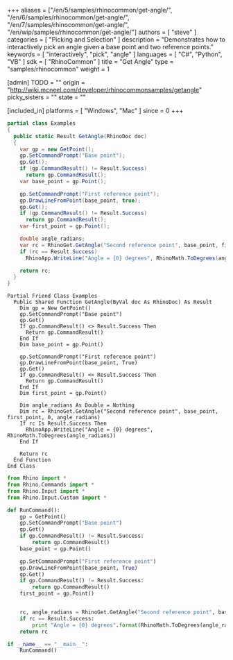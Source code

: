 +++
aliases = ["/en/5/samples/rhinocommon/get-angle/", "/en/6/samples/rhinocommon/get-angle/", "/en/7/samples/rhinocommon/get-angle/", "/en/wip/samples/rhinocommon/get-angle/"]
authors = [ "steve" ]
categories = [ "Picking and Selection" ]
description = "Demonstrates how to interactively pick an angle given a base point and two reference points."
keywords = [ "interactively", "pick", "angle" ]
languages = [ "C#", "Python", "VB" ]
sdk = [ "RhinoCommon" ]
title = "Get Angle"
type = "samples/rhinocommon"
weight = 1

[admin]
TODO = ""
origin = "http://wiki.mcneel.com/developer/rhinocommonsamples/getangle"
picky_sisters = ""
state = ""

[included_in]
platforms = [ "Windows", "Mac" ]
since = 0
+++

<div class="codetab-content" id="cs">

```cs
partial class Examples
{
  public static Result GetAngle(RhinoDoc doc)
  {
    var gp = new GetPoint();
    gp.SetCommandPrompt("Base point");
    gp.Get();
    if (gp.CommandResult() != Result.Success)
      return gp.CommandResult();
    var base_point = gp.Point();

    gp.SetCommandPrompt("First reference point");
    gp.DrawLineFromPoint(base_point, true);
    gp.Get();
    if (gp.CommandResult() != Result.Success)
      return gp.CommandResult();
    var first_point = gp.Point();

    double angle_radians;
    var rc = RhinoGet.GetAngle("Second reference point", base_point, first_point, 0, out angle_radians);
    if (rc == Result.Success)
      RhinoApp.WriteLine("Angle = {0} degrees", RhinoMath.ToDegrees(angle_radians));

    return rc;
  }
}
```

</div>


<div class="codetab-content" id="vb">

```vbnet
Partial Friend Class Examples
  Public Shared Function GetAngle(ByVal doc As RhinoDoc) As Result
	Dim gp = New GetPoint()
	gp.SetCommandPrompt("Base point")
	gp.Get()
	If gp.CommandResult() <> Result.Success Then
	  Return gp.CommandResult()
	End If
	Dim base_point = gp.Point()

	gp.SetCommandPrompt("First reference point")
	gp.DrawLineFromPoint(base_point, True)
	gp.Get()
	If gp.CommandResult() <> Result.Success Then
	  Return gp.CommandResult()
	End If
	Dim first_point = gp.Point()

	Dim angle_radians As Double = Nothing
	Dim rc = RhinoGet.GetAngle("Second reference point", base_point, first_point, 0, angle_radians)
	If rc Is Result.Success Then
	  RhinoApp.WriteLine("Angle = {0} degrees", RhinoMath.ToDegrees(angle_radians))
	End If

	Return rc
  End Function
End Class
```

</div>


<div class="codetab-content" id="py">

```python
from Rhino import *
from Rhino.Commands import *
from Rhino.Input import *
from Rhino.Input.Custom import *

def RunCommand():
    gp = GetPoint()
    gp.SetCommandPrompt("Base point")
    gp.Get()
    if gp.CommandResult() != Result.Success:
        return gp.CommandResult()
    base_point = gp.Point()

    gp.SetCommandPrompt("First reference point")
    gp.DrawLineFromPoint(base_point, True)
    gp.Get()
    if gp.CommandResult() != Result.Success:
        return gp.CommandResult()
    first_point = gp.Point()


    rc, angle_radians = RhinoGet.GetAngle("Second reference point", base_point, first_point, 0)
    if rc == Result.Success:
        print "Angle = {0} degrees".format(RhinoMath.ToDegrees(angle_radians))
    return rc

if __name__ == "__main__":
    RunCommand()
```

</div>
